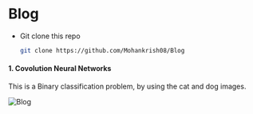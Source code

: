 # Blog

- Git clone this repo

    ```bash
    git clone https://github.com/Mohankrish08/Blog

    ```

#### 1. Covolution Neural Networks

This is a Binary classification problem, by using the cat and dog images. 

![Blog](https://medium.com/@mohankrishce/decoding-cnns-a-mathematical-perspective-1429359dfb96)